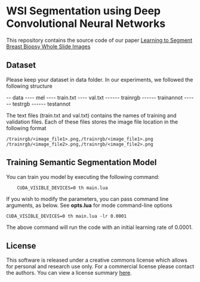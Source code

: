 # WSI Segmentation using Deep Convolutional Neural Networks
This repository contains the source code of our paper [Learning to Segment Breast Biopsy Whole Slide Images](https://arxiv.org/pdf/1709.02554.pdf)

## Dataset
Please keep your dataset in data folder. In our experiments, we followed the following structure

-- data
---- mel
---- train.txt
---- val.txt
------ trainrgb
------ trainannot
------ testrgb
------ testannot

The text files (train.txt and val.txt) contains the names of training and validation files. Each of these files stores the image file location in the following format
```
/trainrgb/<image_file1>.png,/trainrgb/<image_file1>.png
/trainrgb/<image_file2>.png,/trainrgb/<image_file2>.png
```

## Training Semantic Segmentation Model
You can train you model by executing the following command:
  ```
      CUDA_VISIBLE_DEVICES=0 th main.lua
  ```
If you wish to modify the parameters, you can pass command line arguments, as below. See **opts.lua** for mode command-line options
```
CUDA_VISIBLE_DEVICES=0 th main.lua -lr 0.0001
```
The above command will run the code with an initial learning rate of 0.0001.

## License
This software is released under a creative commons license which allows for personal and research use only. For a commercial license please contact the authors. You can view a license summary [here](http://creativecommons.org/licenses/by-nc/4.0/).

